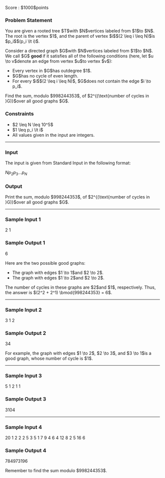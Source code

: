 
<div>

<span>

<span>

<p>
Score : $1000$points
</p>

<div>

<section>

### **Problem Statement**

<p>
You are given a rooted tree $T$with $N$vertices labeled from $1$to $N$. The root is the vertex $1$, and the parent of vertex $i$$(2 \leq i \leq N)$is $p_i$$(p_i \lt i)$.
</p>

<p>
Consider a directed graph $G$with $N$vertices labeled from $1$to $N$. We call $G$
<strong>
good
</strong>
if it satisfies all of the following conditions (here, let $u \to v$denote an edge from vertex $u$to vertex $v$):
</p>

<ul>

<li>
Every vertex in $G$has outdegree $1$.
</li>

<li>
$G$has no cycle of even length.
</li>

<li>
For every $i$$(2 \leq i \leq N)$, $G$does not contain the edge $i \to p_i$.
</li>

</ul>

<p>
Find the sum, modulo $998244353$, of $2^{(\text{number of cycles in }G)}$over all good graphs $G$.
</p>

</section>

</div>

<div>

<section>

### **Constraints**

<ul>

<li>
$2 \leq N \leq 10^5$
</li>

<li>
$1 \leq p_i \lt i$
</li>

<li>
All values given in the input are integers.
</li>

</ul>

</section>

</div>

---

<div>

<div>

<section>

### **Input**

<p>
The input is given from Standard Input in the following format:
</p>

<div>

$N$$p_2$$p_3$$\dots$$p_N$
</div>

</section>

</div>

<div>

<section>

### **Output**

<p>
Print the sum, modulo $998244353$, of $2^{(\text{number of cycles in }G)}$over all good graphs $G$.
</p>

</section>

</div>

</div>

---

<div>

<section>

### **Sample Input 1**

<div>

2
1

</div>

</section>

</div>

<div>

<section>

### **Sample Output 1**

<div>

6

</div>

<p>
Here are the two possible good graphs:
</p>

<ul>

<li>
The graph with edges $1 \to 1$and $2 \to 2$.
</li>

<li>
The graph with edges $1 \to 2$and $2 \to 2$.
</li>

</ul>

<p>
The number of cycles in these graphs are $2$and $1$, respectively. Thus, the answer is $(2^2 + 2^1) \bmod{998244353} = 6$.
</p>

</section>

</div>

---

<div>

<section>

### **Sample Input 2**

<div>

3
1 2

</div>

</section>

</div>

<div>

<section>

### **Sample Output 2**

<div>

34

</div>

<p>
For example, the graph with edges $1 \to 2$, $2 \to 3$, and $3 \to 1$is a good graph, whose number of cycle is $1$.
</p>

</section>

</div>

---

<div>

<section>

### **Sample Input 3**

<div>

5
1 2 1 1

</div>

</section>

</div>

<div>

<section>

### **Sample Output 3**

<div>

3104

</div>

</section>

</div>

---

<div>

<section>

### **Sample Input 4**

<div>

20
1 2 2 2 5 3 5 1 7 9 4 6 4 12 8 2 5 16 6

</div>

</section>

</div>

<div>

<section>

### **Sample Output 4**

<div>

784973196

</div>

<p>
Remember to find the sum modulo $998244353$.
</p>

</section>

</div>

</span>

</span>

</div>
